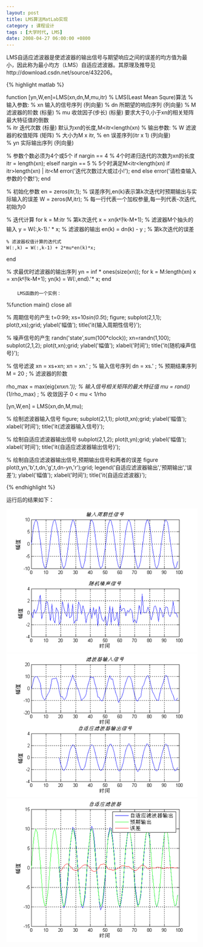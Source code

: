 ```yaml
---
layout: post
title: LMS算法MatLab实现 
category : 课程设计
tags : [大学时代, LMS]
date: 2008-04-27 06:00:00 +0800
---
```


LMS自适应滤波器是使滤波器的输出信号与期望响应之间的误差的均方值为最小，因此称为最小均方（LMS）自适应滤波器。其原理及推导见http://download.csdn.net/source/432206。


{% highlight matlab %}
       
function [yn,W,en]=LMS(xn,dn,M,mu,itr)
% LMS(Least Mean Squre)算法
% 输入参数:
%     xn   输入的信号序列      (列向量)
%     dn   所期望的响应序列    (列向量)
%     M    滤波器的阶数        (标量)
%     mu   收敛因子(步长)      (标量)     要求大于0,小于xn的相关矩阵最大特征值的倒数    
%     itr  迭代次数            (标量)     默认为xn的长度,M<itr<length(xn)
% 输出参数:
%     W    滤波器的权值矩阵     (矩阵)
%          大小为M x itr,
%     en   误差序列(itr x 1)    (列向量)  
%     yn   实际输出序列             (列向量)

% 参数个数必须为4个或5个
if nargin == 4                 % 4个时递归迭代的次数为xn的长度 
    itr = length(xn);
elseif nargin == 5             % 5个时满足M<itr<length(xn)
    if itr>length(xn) | itr<M
        error('迭代次数过大或过小!');
    end
else
    error('请检查输入参数的个数!');
end


% 初始化参数
en = zeros(itr,1);             % 误差序列,en(k)表示第k次迭代时预期输出与实际输入的误差
W  = zeros(M,itr);             % 每一行代表一个加权参量,每一列代表-次迭代,初始为0

% 迭代计算
for k = M:itr                  % 第k次迭代
    x = xn(k:-1:k-M+1);        % 滤波器M个抽头的输入
    y = W(:,k-1).' * x;        % 滤波器的输出
    en(k) = dn(k) - y ;        % 第k次迭代的误差
    
    % 滤波器权值计算的迭代式
    W(:,k) = W(:,k-1) + 2*mu*en(k)*x;
end

% 求最优时滤波器的输出序列
yn = inf * ones(size(xn));
for k = M:length(xn)
    x = xn(k:-1:k-M+1);
    yn(k) = W(:,end).'* x;
end
    
        LMS函数的一个实例：
%function main()
close  all

% 周期信号的产生 
t=0:99;
xs=10*sin(0.5*t);
figure;
subplot(2,1,1);
plot(t,xs);grid;
ylabel('幅值');
title('it{输入周期性信号}');

% 噪声信号的产生
randn('state',sum(100*clock));
xn=randn(1,100);
subplot(2,1,2);
plot(t,xn);grid;
ylabel('幅值');
xlabel('时间');
title('it{随机噪声信号}');

% 信号滤波
xn = xs+xn;
xn = xn.' ;   % 输入信号序列
dn = xs.' ;   % 预期结果序列
M  = 20   ;   % 滤波器的阶数

rho_max = max(eig(xn*xn.'));   % 输入信号相关矩阵的最大特征值
mu = rand()*(1/rho_max)   ;    % 收敛因子 0 < mu < 1/rho

[yn,W,en] = LMS(xn,dn,M,mu);

% 绘制滤波器输入信号
figure;
subplot(2,1,1);
plot(t,xn);grid;
ylabel('幅值');
xlabel('时间');
title('it{滤波器输入信号}');

% 绘制自适应滤波器输出信号
subplot(2,1,2);
plot(t,yn);grid;
ylabel('幅值');
xlabel('时间');
title('it{自适应滤波器输出信号}');

% 绘制自适应滤波器输出信号,预期输出信号和两者的误差
figure 
plot(t,yn,'b',t,dn,'g',t,dn-yn,'r');grid;
legend('自适应滤波器输出','预期输出','误差');
ylabel('幅值');
xlabel('时间');
title('it{自适应滤波器}');

{% endhighlight %}

运行后的结果如下：

![LMS](/assets/img/2008-04-27-1.bmp)
![LMS](/assets/img/2008-04-27-2.bmp)
![LMS](/assets/img/2008-04-27-3.bmp)





